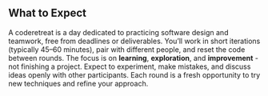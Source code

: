 ## What to Expect

A coderetreat is a day dedicated to practicing software design and teamwork, free from deadlines or deliverables. You’ll work in short iterations (typically 45–60 minutes), pair with different people, and reset the code between rounds. The focus is on **learning**, **exploration**, and **improvement** - not finishing a project. Expect to experiment, make mistakes, and discuss ideas openly with other participants. Each round is a fresh opportunity to try new techniques and refine your approach.